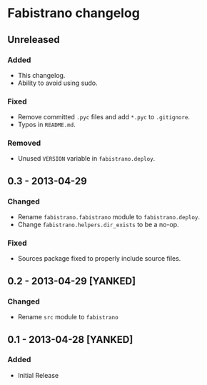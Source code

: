 # Fabistrano changelog

## Unreleased

### Added

- This changelog.
- Ability to avoid using sudo.

### Fixed

- Remove committed `.pyc` files and add `*.pyc` to `.gitignore`.
- Typos in `README.md`.

### Removed

- Unused `VERSION` variable in `fabistrano.deploy`.


## 0.3 - 2013-04-29

### Changed

- Rename `fabistrano.fabistrano` module to `fabistrano.deploy`.
- Change `fabistrano.helpers.dir_exists` to be a no-op.

### Fixed

- Sources package fixed to properly include source files.


## 0.2 - 2013-04-29 [YANKED]

### Changed

- Rename `src` module to `fabistrano`


## 0.1 - 2013-04-28 [YANKED]

### Added

- Initial Release
